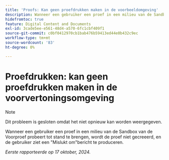 ```yaml
---
title: 'Proofs: Kan geen proefdrukken maken in de voorbeeldomgeving'
description: Wanneer een gebruiker een proef in een milieu van de Sandbox van de Voorproef probeert tot stand te brengen, wordt de proef niet gecreeerd, en de gebruiker ziet geen Ontbroken bericht produceren.
hidefromtoc: true
feature: Digital Content and Documents
exl-id: 3cade5ee-e561-48d4-a570-6fc1cbf409f1
source-git-commit: c0bf0412970cb1bab476b59413ed44e0b432c9ec
workflow-type: tm+mt
source-wordcount: '83'
ht-degree: 0%

---
```


# Proefdrukken: kan geen proefdrukken maken in de voorvertoningsomgeving

>[!NOTE]
>
>Dit probleem is gesloten omdat het niet opnieuw kan worden weergegeven.

Wanneer een gebruiker een proef in een milieu van de Sandbox van de Voorproef probeert tot stand te brengen, wordt de proef niet gecreeerd, en de gebruiker ziet een &quot;Mislukt om&quot;bericht te produceren.

_Eerste rapporteerde op 17 oktober, 2024._
